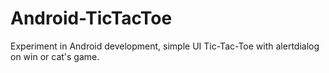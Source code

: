 # Android-TicTacToe
Experiment in Android development, simple UI Tic-Tac-Toe with alertdialog on win or cat's game.
